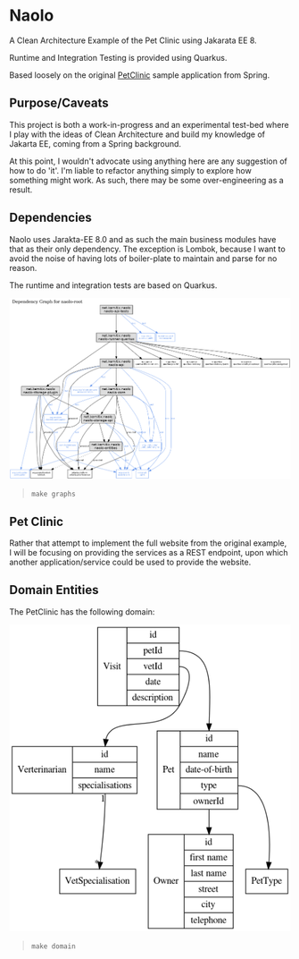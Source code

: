 # Naolo

A Clean Architecture Example of the Pet Clinic using Jakarata EE 8.
  
Runtime and Integration Testing is provided using Quarkus.

Based loosely on the original 
[PetClinic](https://github.com/spring-projects/spring-petclinic) sample 
application from Spring.

## Purpose/Caveats

This project is both a work-in-progress and an experimental test-bed where I
play with the ideas of Clean Architecture and build my knowledge of Jakarta EE,
coming from a Spring background.

At this point, I wouldn't advocate using anything here are any suggestion of
how to do 'it'. I'm liable to refactor anything simply to explore how something
might work. As such, there may be some over-engineering as a result.

## Dependencies

Naolo uses Jarakta-EE 8.0 and as such the main business modules have that
as their only dependency. The exception is Lombok, because I want to avoid the 
noise of having lots of boiler-plate to maintain and parse for no reason.

The runtime and integration tests are based on Quarkus.

![Reactor Module Dependencies](./doc/images/reactor-graph.png)

> `make graphs`

## Pet Clinic

Rather that attempt to implement the full website from the original example, I
will be focusing on providing the services as a REST endpoint, upon which
another application/service could be used to provide the website.

## Domain Entities

The PetClinic has the following domain:

![Entities](./doc/images/entities.png)

> `make domain`
